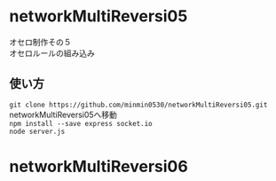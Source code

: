 # networkMultiReversi05
オセロ制作その５  
オセロルールの組み込み  
## 使い方
```git clone https://github.com/minmin0530/networkMultiReversi05.git ```  
networkMultiReversi05へ移動  
```npm install --save express socket.io ```  
```node server.js ```
# networkMultiReversi06
